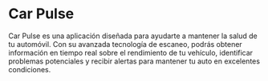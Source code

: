 # Car Pulse

Car Pulse es una aplicación diseñada para ayudarte a mantener la salud de tu automóvil. Con su avanzada tecnología de escaneo, podrás obtener información en tiempo real sobre el rendimiento de tu vehículo, identificar problemas potenciales y recibir alertas para mantener tu auto en excelentes condiciones.
